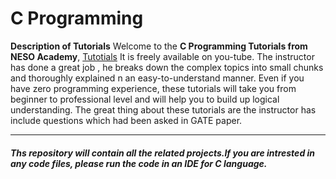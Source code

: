 # C Programming

**Description of Tutorials**
Welcome to the <b> C Programming Tutorials from NESO Academy</b>, [Tutotials](https://www.youtube.com/watch?v=s0g4ty29Xgg&list=PLBlnK6fEyqRh6isJ01MBnbNpV3ZsktSyS) It is freely available on you-tube. The instructor has done a great job , he breaks down the complex topics into small chunks and thoroughly explained n an easy-to-understand manner. 
 Even if you have zero programming experience, these tutorials will take you from beginner to professional level and will help you to build up logical understanding. The great thing about these tutorials are the instructor has include questions which had been asked in GATE paper.

**************************************************************

##### Ths repository will contain all the related projects.If you are intrested in any code files, please run the code in an IDE for C language.
